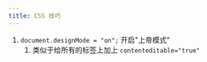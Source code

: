```yaml
---
title: CSS 技巧
---
```


1. `document.designMode = "on";`  开启"上帝模式"
   1. 类似于给所有的标签上加上 `contenteditable="true"`

